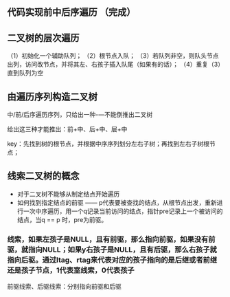 ## 代码实现前中后序遍历 （完成）

## 二叉树的层次遍历
（1）初始化一个辅助队列；
（2）根节点入队；
（3）若队列非空，则队头节点出列，访问改节点，并将其左、右孩子插入队尾（如果有的话）；
（4）重复（3）直到队列为空

## 由遍历序列构造二叉树

中/前/后序遍历序列，只给出一种-—不能倒推出二叉树

给出这三种才能推出：前+中、后+中、层+中

key：先找到树的根节点，并根据中序序列划分左右子树；再找到左右子树根节点；


## 线索二叉树的概念

- 对于二叉树不能够从制定结点开始遍历
- 如何找到指定结点的前驱 —— p代表要被查找的结点，从根节点出发，重新进行一次中序遍历，用一个q记录当前访问的结点，指针pre记录上一个被访问的结点，当q == p 时，pre为前驱。

### 线索，如果左孩子是NULL，且有前驱，那么指向前驱，如果没有前驱，就指向NULL；如果y右孩子是NULL，且有后驱，那么右孩子就指向后驱。通过ltag、rtag来代表对应的孩子指向的是后继或者前继还是孩子节点，1代表室线索，0代表孩子

前驱线索、后驱线索：分别指向前驱和后驱